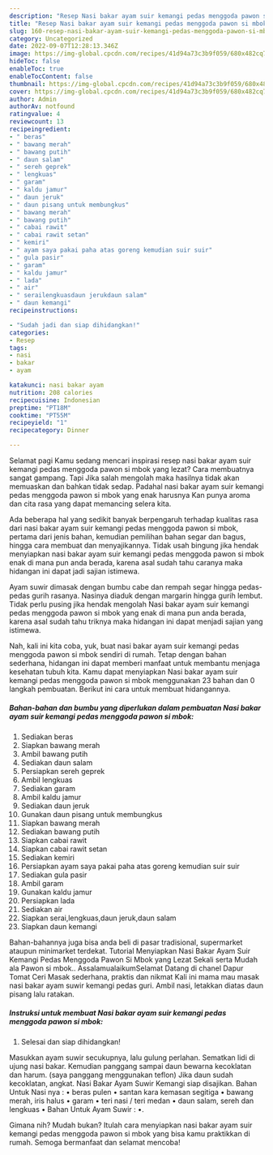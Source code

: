 ```yaml
---
description: "Resep Nasi bakar ayam suir kemangi pedas menggoda pawon si mbokAnti Ribet, Sempurna"
title: "Resep Nasi bakar ayam suir kemangi pedas menggoda pawon si mbokAnti Ribet, Sempurna"
slug: 160-resep-nasi-bakar-ayam-suir-kemangi-pedas-menggoda-pawon-si-mbokanti-ribet-sempurna
category: Uncategorized
date: 2022-09-07T12:28:13.346Z
image: https://img-global.cpcdn.com/recipes/41d94a73c3b9f059/680x482cq70/nasi-bakar-ayam-suir-kemangi-pedas-menggoda-pawon-si-mbok-foto-resep-utama.jpg
hideToc: false
enableToc: true
enableTocContent: false
thumbnail: https://img-global.cpcdn.com/recipes/41d94a73c3b9f059/680x482cq70/nasi-bakar-ayam-suir-kemangi-pedas-menggoda-pawon-si-mbok-foto-resep-utama.jpg
cover: https://img-global.cpcdn.com/recipes/41d94a73c3b9f059/680x482cq70/nasi-bakar-ayam-suir-kemangi-pedas-menggoda-pawon-si-mbok-foto-resep-utama.jpg
author: Admin
authorAv: notfound
ratingvalue: 4
reviewcount: 13
recipeingredient:
- " beras"
- " bawang merah"
- " bawang putih"
- " daun salam"
- " sereh geprek"
- " lengkuas"
- " garam"
- " kaldu jamur"
- " daun jeruk"
- " daun pisang untuk membungkus"
- " bawang merah"
- " bawang putih"
- " cabai rawit"
- " cabai rawit setan"
- " kemiri"
- " ayam saya pakai paha atas goreng kemudian suir suir"
- " gula pasir"
- " garam"
- " kaldu jamur"
- " lada"
- " air"
- " serailengkuasdaun jerukdaun salam"
- " daun kemangi"
recipeinstructions:

- "Sudah jadi dan siap dihidangkan!"
categories:
- Resep
tags:
- nasi
- bakar
- ayam

katakunci: nasi bakar ayam 
nutrition: 208 calories
recipecuisine: Indonesian
preptime: "PT18M"
cooktime: "PT55M"
recipeyield: "1"
recipecategory: Dinner

---
```



Selamat pagi Kamu sedang mencari inspirasi resep nasi bakar ayam suir kemangi pedas menggoda pawon si mbok yang lezat? Cara membuatnya sangat gampang. Tapi Jika salah mengolah maka hasilnya tidak akan memuaskan dan bahkan tidak sedap. Padahal nasi bakar ayam suir kemangi pedas menggoda pawon si mbok yang enak harusnya Kan punya aroma dan cita rasa yang dapat memancing selera kita.


Ada beberapa hal yang sedikit banyak berpengaruh terhadap kualitas rasa dari nasi bakar ayam suir kemangi pedas menggoda pawon si mbok, pertama dari jenis bahan, kemudian pemilihan bahan segar dan bagus, hingga cara membuat dan menyajikannya. Tidak usah bingung jika hendak menyiapkan nasi bakar ayam suir kemangi pedas menggoda pawon si mbok enak di mana pun anda berada, karena asal sudah tahu caranya maka hidangan ini dapat jadi sajian istimewa.

Ayam suwir dimasak dengan bumbu cabe dan rempah segar hingga pedas-pedas gurih rasanya. Nasinya diaduk dengan margarin hingga gurih lembut. Tidak perlu pusing jika hendak mengolah Nasi bakar ayam suir kemangi pedas menggoda pawon si mbok yang enak di mana pun anda berada, karena asal sudah tahu triknya maka hidangan ini dapat menjadi sajian yang istimewa.


Nah, kali ini kita coba, yuk, buat nasi bakar ayam suir kemangi pedas menggoda pawon si mbok sendiri di rumah. Tetap dengan bahan sederhana, hidangan ini dapat memberi manfaat untuk membantu menjaga kesehatan tubuh kita. Kamu dapat menyiapkan Nasi bakar ayam suir kemangi pedas menggoda pawon si mbok menggunakan 23 bahan dan 0 langkah pembuatan. Berikut ini cara untuk membuat hidangannya.

<!--inarticleads1-->

##### Bahan-bahan dan bumbu yang diperlukan dalam pembuatan Nasi bakar ayam suir kemangi pedas menggoda pawon si mbok:

1. Sediakan  beras
1. Siapkan  bawang merah
1. Ambil  bawang putih
1. Sediakan  daun salam
1. Persiapkan  sereh geprek
1. Ambil  lengkuas
1. Sediakan  garam
1. Ambil  kaldu jamur
1. Sediakan  daun jeruk
1. Gunakan  daun pisang untuk membungkus
1. Siapkan  bawang merah
1. Sediakan  bawang putih
1. Siapkan  cabai rawit
1. Siapkan  cabai rawit setan
1. Sediakan  kemiri
1. Persiapkan  ayam saya pakai paha atas goreng kemudian suir suir
1. Sediakan  gula pasir
1. Ambil  garam
1. Gunakan  kaldu jamur
1. Persiapkan  lada
1. Sediakan  air
1. Siapkan  serai,lengkuas,daun jeruk,daun salam
1. Siapkan  daun kemangi


Bahan-bahannya juga bisa anda beli di pasar tradisional, supermarket ataupun minimarket terdekat. Tutorial Menyiapkan Nasi Bakar Ayam Suir Kemangi Pedas Menggoda Pawon Si Mbok yang Lezat Sekali serta Mudah ala Pawon si mbok.. AssalamualaikumSelamat Datang di chanel Dapur Tomat Ceri Masak sederhana, praktis dan nikmat Kali ini mama mau masak nasi bakar ayam suwir kemangi pedas guri. Ambil nasi, letakkan diatas daun pisang lalu ratakan. 

<!--inarticleads2-->

##### Instruksi untuk membuat Nasi bakar ayam suir kemangi pedas menggoda pawon si mbok:


1. Selesai dan siap dihidangkan!

Masukkan ayam suwir secukupnya, lalu gulung perlahan. Sematkan lidi di ujung nasi bakar. Kemudian panggang sampai daun bewarna kecoklatan dan harum. (saya panggang menggunakan teflon) Jika daun sudah kecoklatan, angkat. Nasi Bakar Ayam Suwir Kemangi siap disajikan. Bahan Untuk Nasi nya : • beras pulen • santan kara kemasan segitiga • bawang merah, iris halus • garam • teri nasi / teri medan • daun salam, sereh dan lengkuas • Bahan Untuk Ayam Suwir : •. 

Gimana nih? Mudah bukan? Itulah cara menyiapkan nasi bakar ayam suir kemangi pedas menggoda pawon si mbok yang bisa kamu praktikkan di rumah. Semoga bermanfaat dan selamat mencoba!
